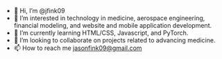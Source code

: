 - 👋 Hi, I’m @jfink09
- 👀 I’m interested in technology in medicine, aerospace engineering, financial modeling, and website and mobile application development.
- 🌱 I’m currently learning HTML/CSS, Javascript, and PyTorch.
- 💞️ I’m looking to collaborate on projects related to advancing medicine.
- 📫 How to reach me jasonfink09@gmail.com

<!---
jfink09/jfink09 is a ✨ special ✨ repository because its `README.md` (this file) appears on your GitHub profile.
You can click the Preview link to take a look at your changes.
--->
